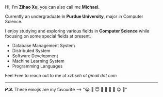 Hi, I'm **Zihao Xu**, you can also call me **Michael**.

Currently an undergraduate in **Purdue University**, major in Computer Science.

I enjoy studying and exploring various fields in **Computer Science** while focusing on some special fields at present.

* Database Management System
* Distributed System
* Software Development
* Machine Learning System
* Programming Languages

Feel Free to reach out to me at *xzhseh at gmail dot com*

---------------------------
***P.S.*** These emojis are my favourite ——>
"😭 🥵 😇 🤤 🥰 🥳 🤪 😋 🫣"

<!--[![Anurag's GitHub stats](https://github-readme-stats.vercel.app/api?username=xzhseh&theme=cobalt&count_private=true)](https://github.com/anuraghazra/github-readme-stats)-->
<!--
**xzhseh/xzhseh** is a ✨ _special_ ✨ repository because its `README.md` (this file) appears on your GitHub profile.

Here are some ideas to get you started:

- 🔭 I’m currently working on ...
- 🌱 I’m currently learning ...
- 👯 I’m looking to collaborate on ...
- 🤔 I’m looking for help with ...
- 💬 Ask me about ...
- 📫 How to reach me: ...
- 😄 Pronouns: ...
- ⚡ Fun fact: ...
-->
